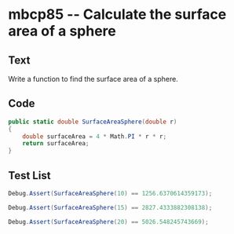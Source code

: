 # mbcp85 -- Calculate the surface area of a sphere

## Text

Write a function to find the surface area of a sphere.

## Code

```csharp
public static double SurfaceAreaSphere(double r)
{
    double surfaceArea = 4 * Math.PI * r * r;
    return surfaceArea;
}
```

## Test List

```csharp
Debug.Assert(SurfaceAreaSphere(10) == 1256.6370614359173);
```

```csharp
Debug.Assert(SurfaceAreaSphere(15) == 2827.4333882308138);
```

```csharp
Debug.Assert(SurfaceAreaSphere(20) == 5026.548245743669);
```
